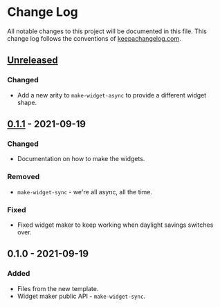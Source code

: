 # Change Log
All notable changes to this project will be documented in this file. This change log follows the conventions of [keepachangelog.com](http://keepachangelog.com/).

## [Unreleased]
### Changed
- Add a new arity to `make-widget-async` to provide a different widget shape.

## [0.1.1] - 2021-09-19
### Changed
- Documentation on how to make the widgets.

### Removed
- `make-widget-sync` - we're all async, all the time.

### Fixed
- Fixed widget maker to keep working when daylight savings switches over.

## 0.1.0 - 2021-09-19
### Added
- Files from the new template.
- Widget maker public API - `make-widget-sync`.

[Unreleased]: https://github.com/main/workspaces01/compare/0.1.1...HEAD
[0.1.1]: https://github.com/main/workspaces01/compare/0.1.0...0.1.1
